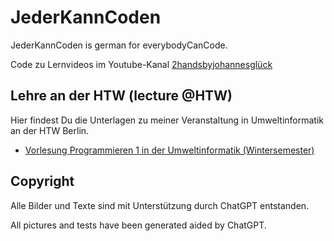 # JederKannCoden

JederKannCoden is german for everybodyCanCode.

Code zu Lernvideos im Youtube-Kanal [2handsbyjohannesglück](https://www.youtube.com/@2handsbyjohannesgluck40)

## Lehre an der HTW (lecture @HTW)

Hier findest Du die Unterlagen zu meiner Veranstaltung in Umweltinformatik an der HTW Berlin.

* [Vorlesung Programmieren 1 in der Umweltinformatik (Wintersemester)](Programmieren1.de.ipynb)

## Copyright

Alle Bilder und Texte sind mit Unterstützung durch ChatGPT entstanden.

All pictures and tests have been generated aided by ChatGPT.